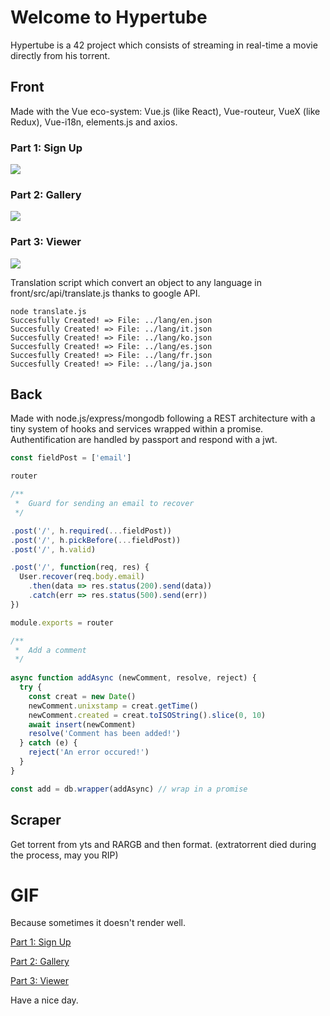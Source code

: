 # Welcome to Hypertube

Hypertube is a 42 project which consists of streaming in real-time a movie directly from his torrent.

## Front

Made with the Vue eco-system: Vue.js (like React), Vue-routeur, VueX (like Redux), Vue-i18n, elements.js and axios.
### Part 1: Sign Up
![](https://media.giphy.com/media/xUPGcLnn2JDo1eqCwU/giphy.gif)
### Part 2: Gallery
![](https://media.giphy.com/media/3ohzdVT9GF42KHA8zm/giphy.gif)
### Part 3: Viewer
![](https://media.giphy.com/media/3o7btOhUeg7W5jdeM0/giphy.gif)

Translation script which convert an object to any language in front/src/api/translate.js thanks to google API.

```
node translate.js
Succesfully Created! => File: ../lang/en.json
Succesfully Created! => File: ../lang/it.json
Succesfully Created! => File: ../lang/ko.json
Succesfully Created! => File: ../lang/es.json
Succesfully Created! => File: ../lang/fr.json
Succesfully Created! => File: ../lang/ja.json
```

## Back

Made with node.js/express/mongodb following a REST architecture with a tiny system of hooks and services wrapped within a promise.
Authentification are handled by passport and respond with a jwt.

```js
const fieldPost = ['email']

router

/**
 *  Guard for sending an email to recover
 */

.post('/', h.required(...fieldPost))
.post('/', h.pickBefore(...fieldPost))
.post('/', h.valid)

.post('/', function(req, res) {
  User.recover(req.body.email)
    .then(data => res.status(200).send(data))
    .catch(err => res.status(500).send(err))
})

module.exports = router

```

```js
/**
 *  Add a comment
 */
 
async function addAsync (newComment, resolve, reject) {
  try {
    const creat = new Date()
    newComment.unixstamp = creat.getTime()
    newComment.created = creat.toISOString().slice(0, 10)
    await insert(newComment)
    resolve('Comment has been added!')
  } catch (e) {
    reject('An error occured!')
  }
}

const add = db.wrapper(addAsync) // wrap in a promise
```

## Scraper

Get torrent from yts and RARGB and then format.
(extratorrent died during the process, may you RIP)

# GIF
Because sometimes it doesn't render well.

[Part 1: Sign Up](https://media.giphy.com/media/xUPGcLnn2JDo1eqCwU/giphy.gif)

[Part 2: Gallery](https://media.giphy.com/media/3ohzdVT9GF42KHA8zm/giphy.gif)

[Part 3: Viewer](https://media.giphy.com/media/3o7btOhUeg7W5jdeM0/giphy.gif)

Have a nice day.

